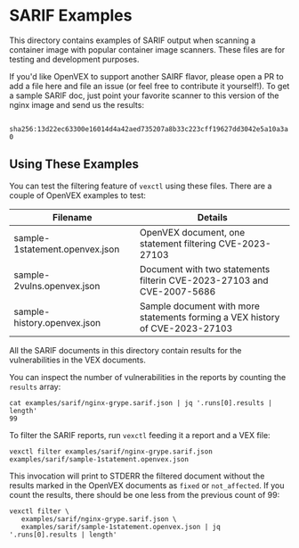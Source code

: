 # SARIF Examples

This directory contains examples of SARIF output when scanning a container image
with popular container image scanners. These files are for testing and development
purposes.

If you'd like OpenVEX to support another SAIRF flavor, please open a PR
to add a file here and file an issue (or feel free to contribute it yourself!).
To get a sample SARIF doc, just point your favorite scanner to this version of
the nginx image and send us the results:

`  sha256:13d22ec63300e16014d4a42aed735207a8b33c223cff19627dd3042e5a10a3a0   `

## Using These Examples

You can test the filtering feature of `vexctl` using these files. There are a couple
of OpenVEX examples to test:

| Filename | Details |
| --- | --- | 
| sample-1statement.openvex.json | OpenVEX document, one statement filtering CVE-2023-27103 |
| sample-2vulns.openvex.json | Document with two statements filterin CVE-2023-27103 and CVE-2007-5686 |
| sample-history.openvex.json | Sample document with more statements forming a VEX history of CVE-2023-27103 |

All the SARIF documents in this directory contain results for the vulnerabilities
in the VEX documents.

You can inspect the number of vulnerabilities in the reports by counting the 
`results` array:

```
cat examples/sarif/nginx-grype.sarif.json | jq '.runs[0].results | length'
99
```

To filter the SARIF reports, run `vexctl` feeding it a report and a VEX file:

```
vexctl filter examples/sarif/nginx-grype.sarif.json examples/sarif/sample-1statement.openvex.json
```

This invocation will print to STDERR the filtered document without the results
marked in the OpenVEX documents as `fixed` or `not_affected`. If you count the
results, there should be one less from the previous count of 99:

```
vexctl filter \
   examples/sarif/nginx-grype.sarif.json \
   examples/sarif/sample-1statement.openvex.json | jq '.runs[0].results | length'
```
